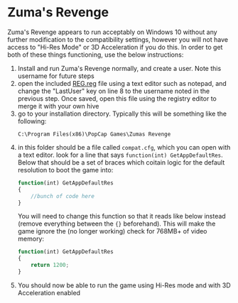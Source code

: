 # Zuma's Revenge
Zuma's Revenge appears to run acceptably on Windows 10 without any further modification to the compatibility settings, however you will not have access to "Hi-Res Mode" or 3D Acceleration if you do this. In order to get both of these things functioning, use the below instructions:
1. Install and run Zuma's Revenge normally, and create a user. Note this username for future steps
1. open the included [REG.reg](./REG.reg) file using a text editor such as notepad, and change the "LastUser" key on line 8 to the username noted in the previous step. Once saved, open this file using the registry editor to merge it with your own hive
1. go to your installation directory. Typically this will be something like the following:
    ```
    C:\Program Files(x86)\PopCap Games\Zumas Revenge
    ```
1. in this folder should be a file called ```compat.cfg```, which you can open with a text editor. look for a line that says ```function(int) GetAppDefaultRes```. Below that should be a set of braces which coitain logic for the default resolution to boot the game into:
    ```js
    function(int) GetAppDefaultRes
    {
        //bunch of code here
    }
    ```
    You will need to change this function so that it reads like below instead (remove everything between the ```{}``` beforehand). This will make the game ignore the (no longer working) check for 768MB+ of video memory:
    ```js
    function(int) GetAppDefaultRes
    {
        return 1200;
    }
    ```
1. You should now be able to run the game using Hi-Res mode and with 3D Acceleration enabled